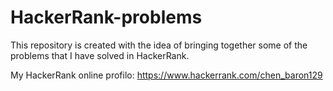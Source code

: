 # HackerRank-problems
This repository is created with the idea of bringing together some of the problems that I have solved in HackerRank. 

My HackerRank online profilo: https://www.hackerrank.com/chen_baron129
